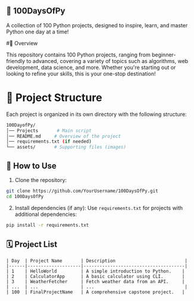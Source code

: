 ## 🐍 100DaysOfPy

A collection of 100 Python projects, designed to inspire, learn, and master Python one day at a time!

#🌟 Overview

This repository contains 100 Python projects, ranging from beginner-friendly to advanced, covering a variety of topics such as algorithms, web development, data science, and more. Whether you're starting out or looking to refine your skills, this is your one-stop destination!

# 📁 Project Structure

Each project is organized in its own directory with the following structure:
```bash
100DayofPy/
│── Projects       # Main script
│── README.md     # Overview of the project
│── requirements.txt (if needed)
└── assets/       # Supporting files (images)
```
## 🚀 How to Use

1. Clone the repository:
```bash
git clone https://github.com/YourUsername/100DaysOfPy.git
cd 100DaysOfPy
```

2. Install dependencies (if any):
Use ```requirements.txt``` for projects with additional dependencies:
```bash
pip install -r requirements.txt
```
## 🗓️ Project List
```
| Day  | Project Name       | Description                          |
|------|--------------------|--------------------------------------|
| 1    | HelloWorld         | A simple introduction to Python.    |
| 2    | CalculatorApp      | A basic calculator using CLI.       |
| 3    | WeatherFetcher     | Fetch weather data from an API.     |
| ...  | ...                | ...                                  |
| 100  | FinalProjectName   | A comprehensive capstone project.   |


```

